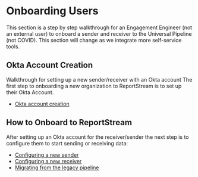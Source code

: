 # Onboarding Users
This section is a step by step walkthrough for an Engagement Engineer (not an external user) to onboard a sender and receiver to the Universal Pipeline (not COVID). This section will change as we integrate more self-service tools.

## Okta Account Creation
Walkthrough for setting up a new sender/receiver with an Okta account
The first step to onboarding a new organization to ReportStream is to set up their Okta Account.

- [Okta account creation](./okta-account-creation.md)


## How to Onboard to ReportStream

After setting up an Okta account for the receiver/sender  the next step is to configure them to start
sending or receiving data:

- [Configuring a new sender](./senders.md)
- [Configuring a new receiver](./receivers.md)
- [Migrating from the legacy pipeline](./migration.md)